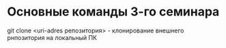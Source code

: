 # Основные команды 3-го семинара

git clone <uri-adres репозитория> - клонирование внешнего рнпозитория на локальный ПК